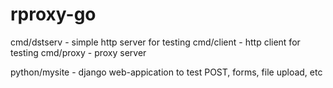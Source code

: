 # rproxy-go

cmd/dstserv - simple http server for testing
cmd/client -  http client for testing
cmd/proxy - proxy server

python/mysite - django web-appication to test POST, forms, file upload, etc